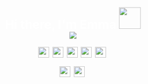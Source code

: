 <h1 align="center" style="color: white">Hi there, I'm Emma <img height="50px" width="50px" src="https://media.giphy.com/media/3oKIPnAiaMCws8nOsE/giphy.gif" alt=""/>
<br/> 
<img src="https://img.shields.io/badge/LinkedIn-0077B5?link=https://www.linkedin.com/in/emma-dufrenay/style=for-the-badge&logo=linkedin&logoColor=white"/></h1>

<p align="center">
<img
height="25px"
src="https://img.shields.io/badge/HTML5-262626?style=plastic&logo=html5&logoColor=D74824"
/>&nbsp;
<img
height="25px"
src="https://img.shields.io/badge/CSS3-262626?style=plastic&logo=css3&logoColor=016AB1"
/>&nbsp;
<img
height="25px"
src="https://img.shields.io/badge/JavaScript-262626?style=plastic&logo=javascript&logoColor=EAD41C"
/>&nbsp;
<img
height="25px"
src="https://img.shields.io/badge/Php-262626?style=plastic&logo=php&logoColor=28CB4"
/>&nbsp;
<img
height="25px"
src="https://img.shields.io/badge/Mysql-262626?style=plastic&logo=mysql&logoColor=e48e00"
/>&nbsp;
<br />
<br />
<img
height="25px"
src="https://img.shields.io/badge/Bootstrap-262626?style=plastic&logo=bootstrap&logoColor=523977"
/>&nbsp;
<img
height="25px"
src="https://img.shields.io/badge/Visual_Studio-262626?style=plastic&logo=visual-studio&logoColor=0074C2"
/>&nbsp;
</p>
<p align="center">
<img
src="https://github-readme-stats.vercel.app/api?username=Emma-gin&show_icons=true&hide=stars,issues&line_height=35&bg_color=330,00ace6,ffffff,00ace6,000099&text_color=000000&title_color=000000&icon_color=000000"
alt=""
/>
</p>

<br />
<p align="center">
<img
src="https://github-readme-stats.vercel.app/api/top-langs/?username=Emma-gin&layout=compact&bg_color=330,00ace6,ffffff,00ace6,000099&text_color=000000&title_color=000000"
alt=""
/>
</p>
